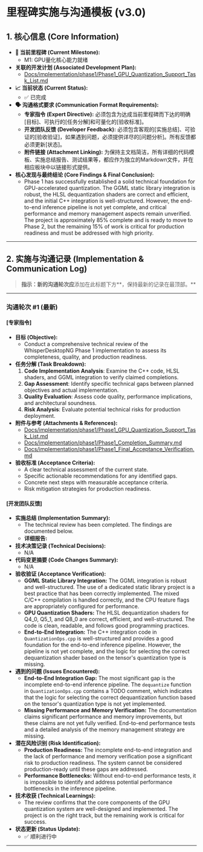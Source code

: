 # **里程碑实施与沟通模板 (v3.0)**

## **1. 核心信息 (Core Information)**

* **🎯 当前里程碑 (Current Milestone):**
    * M1: GPU量化核心能力就绪
* **关联的开发计划 (Associated Development Plan):**  
  * [Docs/implementation/phase1/Phase1_GPU_Quantization_Support_Task_List.md](Docs/implementation/phase1/Phase1_GPU_Quantization_Support_Task_List.md)
* **📈 当前状态 (Current Status):**
    * ✅ 已完成
* **🗣️ 沟通格式要求 (Communication Format Requirements):**
    * **专家指令 (Expert Directive):** 必须包含为达成当前里程碑而下达的明确[目标]、可执行的[任务分解]和可量化的[验收标准]。
    * **开发团队反馈 (Developer Feedback):** 必须包含客观的[实施总结]、可验证的[验收验证]，如果遇到问题，必须提供详尽的[问题分析]。所有反馈都必须更新[状态]。
    * **附件链接 (Attachment Linking):** 为保持主文档简洁，所有详细的代码模板、实施总结报告、测试结果等，都应作为独立的Markdown文件，并在相应板块中以链接形式提供。
* **核心发现与最终结论 (Core Findings & Final Conclusion):**  
  * Phase 1 has successfully established a solid technical foundation for GPU-accelerated quantization. The GGML static library integration is robust, the HLSL dequantization shaders are correct and efficient, and the initial C++ integration is well-structured. However, the end-to-end inference pipeline is not yet complete, and critical performance and memory management aspects remain unverified. The project is approximately 85% complete and is ready to move to Phase 2, but the remaining 15% of work is critical for production readiness and must be addressed with high priority.

---

## **2. 实施与沟通记录 (Implementation & Communication Log)**

> **指示：新的沟通轮次应**添加在此标题下方**，保持最新的记录在最顶部。**

---
### **沟通轮次 #1 (最新)**

#### **[专家指令]**

* **目标 (Objective):**
    * Conduct a comprehensive technical review of the WhisperDesktopNG Phase 1 implementation to assess its completeness, quality, and production readiness.
* **任务分解 (Task Breakdown):**
    1.  **Code Implementation Analysis**: Examine the C++ code, HLSL shaders, and GGML integration to verify claimed completions.
    2.  **Gap Assessment**: Identify specific technical gaps between planned objectives and actual implementation.
    3.  **Quality Evaluation**: Assess code quality, performance implications, and architectural soundness.
    4.  **Risk Analysis**: Evaluate potential technical risks for production deployment.
* **附件与参考 (Attachments & References):**
    * [Docs/implementation/phase1/Phase1_GPU_Quantization_Support_Task_List.md](Docs/implementation/phase1/Phase1_GPU_Quantization_Support_Task_List.md)
    * [Docs/implementation/phase1/Phase1_Completion_Summary.md](Docs/implementation/phase1/Phase1_Completion_Summary.md)
    * [Docs/implementation/phase1/Phase1_Final_Acceptance_Verification.md](Docs/implementation/phase1/Phase1_Final_Acceptance_Verification.md)
* **验收标准 (Acceptance Criteria):**
    * A clear technical assessment of the current state.
    * Specific actionable recommendations for any identified gaps.
    * Concrete next steps with measurable acceptance criteria.
    * Risk mitigation strategies for production readiness.

#### **[开发团队反馈]**

* **实施总结 (Implementation Summary):**
    * The technical review has been completed. The findings are documented below.
    * **详细报告:** 
* **技术决策记录 (Technical Decisions):**
    * N/A
* **代码变更摘要 (Code Changes Summary):**
    * N/A
* **验收验证 (Acceptance Verification):**
    * **GGML Static Library Integration:** The GGML integration is robust and well-structured. The use of a dedicated static library project is a best practice that has been correctly implemented. The mixed C/C++ compilation is handled correctly, and the CPU feature flags are appropriately configured for performance.
    * **GPU Quantization Shaders:** The HLSL dequantization shaders for Q4_0, Q5_1, and Q8_0 are correct, efficient, and well-structured. The code is clean, readable, and follows good programming practices.
    * **End-to-End Integration:** The C++ integration code in `QuantizationOps.cpp` is well-structured and provides a good foundation for the end-to-end inference pipeline. However, the pipeline is not yet complete, and the logic for selecting the correct dequantization shader based on the tensor's quantization type is missing.
* **遇到的问题 (Issues Encountered):**
    * **End-to-End Integration Gap:** The most significant gap is the incomplete end-to-end inference pipeline. The `dequantize` function in `QuantizationOps.cpp` contains a TODO comment, which indicates that the logic for selecting the correct dequantization function based on the tensor's quantization type is not yet implemented.
    * **Missing Performance and Memory Verification:** The documentation claims significant performance and memory improvements, but these claims are not yet fully verified. End-to-end performance tests and a detailed analysis of the memory management strategy are missing.
* **潜在风险识别 (Risk Identification):**
    * **Production Readiness:** The incomplete end-to-end integration and the lack of performance and memory verification pose a significant risk to production readiness. The system cannot be considered production-ready until these gaps are addressed.
    * **Performance Bottlenecks:** Without end-to-end performance tests, it is impossible to identify and address potential performance bottlenecks in the inference pipeline.
* **技术收获 (Technical Learnings):**
    * The review confirms that the core components of the GPU quantization system are well-designed and implemented. The project is on the right track, but the remaining work is critical for success.
* **状态更新 (Status Update):**
    * ✅ 顺利进行中

---
